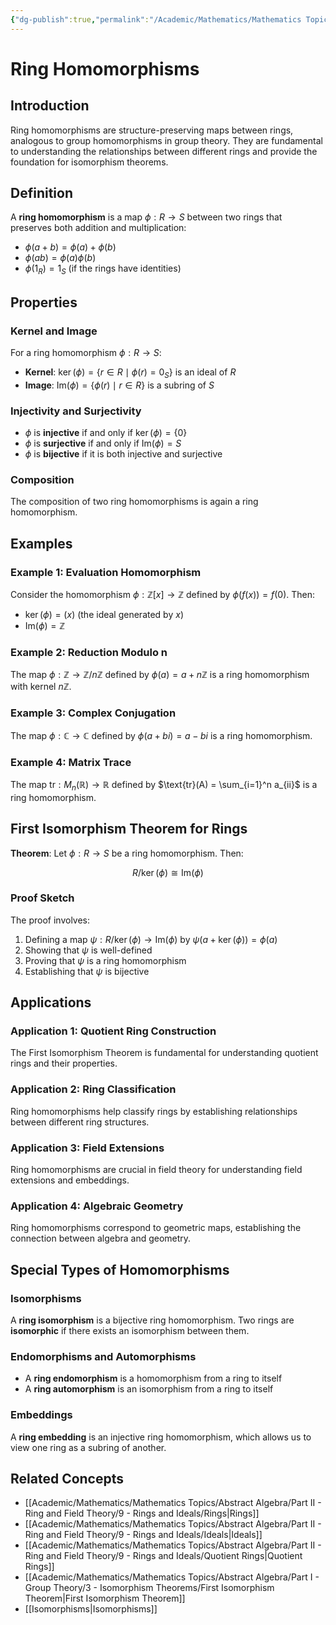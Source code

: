 ```yaml
---
{"dg-publish":true,"permalink":"/Academic/Mathematics/Mathematics Topics/Abstract Algebra/Part II - Ring and Field Theory/9 - Rings and Ideals/Ring Homomorphisms/"}
---
```



# Ring Homomorphisms

## Introduction

Ring homomorphisms are structure-preserving maps between rings, analogous to group homomorphisms in group theory. They are fundamental to understanding the relationships between different rings and provide the foundation for isomorphism theorems.

## Definition

A **ring homomorphism** is a map $\phi: R \to S$ between two rings that preserves both addition and multiplication:

- $\phi(a + b) = \phi(a) + \phi(b)$
- $\phi(ab) = \phi(a)\phi(b)$
- $\phi(1_R) = 1_S$ (if the rings have identities)

## Properties

### Kernel and Image

For a ring homomorphism $\phi: R \to S$:
- **Kernel**: $\ker(\phi) = \{r \in R \mid \phi(r) = 0_S\}$ is an ideal of $R$
- **Image**: $\text{Im}(\phi) = \{\phi(r) \mid r \in R\}$ is a subring of $S$

### Injectivity and Surjectivity

- $\phi$ is **injective** if and only if $\ker(\phi) = \{0\}$
- $\phi$ is **surjective** if and only if $\text{Im}(\phi) = S$
- $\phi$ is **bijective** if it is both injective and surjective

### Composition

The composition of two ring homomorphisms is again a ring homomorphism.

## Examples

### Example 1: Evaluation Homomorphism

Consider the homomorphism $\phi: \mathbb{Z}[x] \to \mathbb{Z}$ defined by $\phi(f(x)) = f(0)$. Then:
- $\ker(\phi) = (x)$ (the ideal generated by $x$)
- $\text{Im}(\phi) = \mathbb{Z}$

### Example 2: Reduction Modulo n

The map $\phi: \mathbb{Z} \to \mathbb{Z}/n\mathbb{Z}$ defined by $\phi(a) = a + n\mathbb{Z}$ is a ring homomorphism with kernel $n\mathbb{Z}$.

### Example 3: Complex Conjugation

The map $\phi: \mathbb{C} \to \mathbb{C}$ defined by $\phi(a + bi) = a - bi$ is a ring homomorphism.

### Example 4: Matrix Trace

The map $\text{tr}: M_n(\mathbb{R}) \to \mathbb{R}$ defined by $\text{tr}(A) = \sum_{i=1}^n a_{ii}$ is a ring homomorphism.

## First Isomorphism Theorem for Rings

**Theorem**: Let $\phi: R \to S$ be a ring homomorphism. Then:

$$R/\ker(\phi) \cong \text{Im}(\phi)$$

### Proof Sketch

The proof involves:
1. Defining a map $\psi: R/\ker(\phi) \to \text{Im}(\phi)$ by $\psi(a + \ker(\phi)) = \phi(a)$
2. Showing that $\psi$ is well-defined
3. Proving that $\psi$ is a ring homomorphism
4. Establishing that $\psi$ is bijective

## Applications

### Application 1: Quotient Ring Construction

The First Isomorphism Theorem is fundamental for understanding quotient rings and their properties.

### Application 2: Ring Classification

Ring homomorphisms help classify rings by establishing relationships between different ring structures.

### Application 3: Field Extensions

Ring homomorphisms are crucial in field theory for understanding field extensions and embeddings.

### Application 4: Algebraic Geometry

Ring homomorphisms correspond to geometric maps, establishing the connection between algebra and geometry.

## Special Types of Homomorphisms

### Isomorphisms

A **ring isomorphism** is a bijective ring homomorphism. Two rings are **isomorphic** if there exists an isomorphism between them.

### Endomorphisms and Automorphisms

- A **ring endomorphism** is a homomorphism from a ring to itself
- A **ring automorphism** is an isomorphism from a ring to itself

### Embeddings

A **ring embedding** is an injective ring homomorphism, which allows us to view one ring as a subring of another.

## Related Concepts

- [[Academic/Mathematics/Mathematics Topics/Abstract Algebra/Part II - Ring and Field Theory/9 - Rings and Ideals/Rings\|Rings]]
- [[Academic/Mathematics/Mathematics Topics/Abstract Algebra/Part II - Ring and Field Theory/9 - Rings and Ideals/Ideals\|Ideals]]
- [[Academic/Mathematics/Mathematics Topics/Abstract Algebra/Part II - Ring and Field Theory/9 - Rings and Ideals/Quotient Rings\|Quotient Rings]]
- [[Academic/Mathematics/Mathematics Topics/Abstract Algebra/Part I - Group Theory/3 - Isomorphism Theorems/First Isomorphism Theorem\|First Isomorphism Theorem]]
- [[Isomorphisms\|Isomorphisms]] 